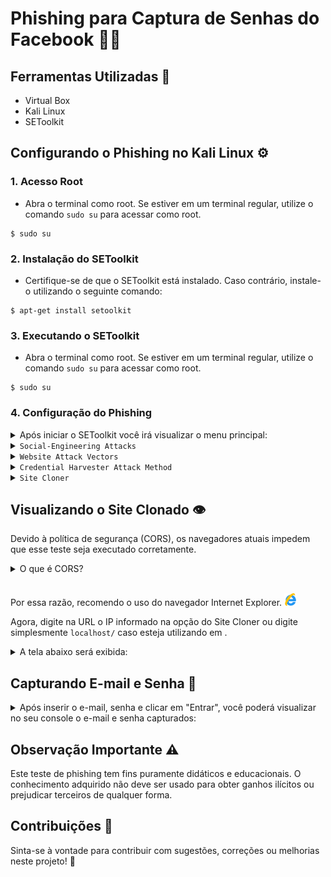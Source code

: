 # Phishing para Captura de Senhas do Facebook 🪪🎣

## Ferramentas Utilizadas 🔧

- Virtual Box
- Kali Linux
- SEToolkit

## Configurando o Phishing no Kali Linux ⚙️

### 1. Acesso Root

- Abra o terminal como root. Se estiver em um terminal regular, utilize o comando `sudo su` para acessar como root.

```console
$ sudo su
```

### 2. Instalação do SEToolkit

- Certifique-se de que o SEToolkit está instalado. Caso contrário, instale-o utilizando o seguinte comando:

```console
$ apt-get install setoolkit
```

### 3. Executando o SEToolkit

- Abra o terminal como root. Se estiver em um terminal regular, utilize o comando `sudo su` para acessar como root.

```console
$ sudo su
```
### 4. Configuração do Phishing

<details>
<summary>Após iniciar o SEToolkit você irá visualizar o menu principal:</summary>


![Tela do SEToolkit](/img/image-3.png)

- Digite o número 1 para selecionar a opção: "Social-Engineering Attacks".
</details>

<details>
<summary><code>Social-Engineering Attacks</code></summary>

![Social-Engineering Attacks](/img/image-4.png)

- Digite o número 2 para selecionar a opção: 
"Website Attack Vectors".
</details>

<details>
<summary><code>Website Attack Vectors</code></summary>

![Website Attack Vectors](/img/image-1.png)

- Digite o número 3 para selecionar a opção: "Credential Harvester Attack Method".
</details>

<details>
<summary><code>Credential Harvester Attack Method</code></summary>

![Credential Harvester](/img/image-2.png)

- Digite o número 2 para selecionar a opção: "Site Cloner".
</details>

<details>
<summary><code>Site Cloner</code></summary>

```console
> IP address for the POST back in Harvester/Tabnabbing [000.000.0.0]:
```

- Essa é a mensagem que aparecerá no console, onde no: `[000.000.0.0]` conterá o IP que você vai utilizar. Então é so pressionar Enter para confirmar.

```console
> Enter the url to clone:
```

- Aqui você digitará o site que deseja clonar, no nosso exemplo será o `http://www.facebook.com`

    Obs: Para esse nosso exemplo deverá ser utilizado exatamente essa url, com o `http` e não com o `htpps`. Então pressione Enter.

    ![Clonagem de site](/img/image-6.png)

 - Se essa mensagem apareceu significa que seu site cloner ja está rodando no IP que foi informado.
</details>


## Visualizando o Site Clonado 👁️

Devido à política de segurança (CORS), os navegadores atuais impedem que esse teste seja executado corretamente.

<details>
<summary>O que é CORS?</summary>

- A política CORS é aplicada para proteger os usuários da web contra ataques de segurança, como ataques de script entre sites (XSS) e roubo de informações confidenciais. Ela permite que os servidores restrinjam quais origens de solicitação têm permissão para acessar seus recursos, garantindo que apenas sites confiáveis possam interagir com eles.
</details>

<br>

Por essa razão, recomendo o uso do navegador Internet Explorer. <img src="img/image-7.png" alt="Internet Explorer" style="width: 20px; height: 20px;">

Agora, digite na URL o IP informado na opção do Site Cloner ou digite simplesmente `localhost/` caso esteja utilizando em . 
<details>
<summary>A tela abaixo será exibida:</summary>

![Tela Clonada](/img/image-9.png)

</details>

## Capturando E-mail e Senha 🎣

<details>
<summary>Após inserir o e-mail, senha e clicar em "Entrar", você poderá visualizar no seu console o e-mail e senha capturados:</summary>

![Captura de E-mail e Senha](/img/image-10.png)
</details>

## Observação Importante ⚠️

Este teste de phishing tem fins puramente didáticos e educacionais. O conhecimento adquirido não deve ser usado para obter ganhos ilícitos ou prejudicar terceiros de qualquer forma.

## Contribuições 🤝

Sinta-se à vontade para contribuir com sugestões, correções ou melhorias neste projeto! 🚀
